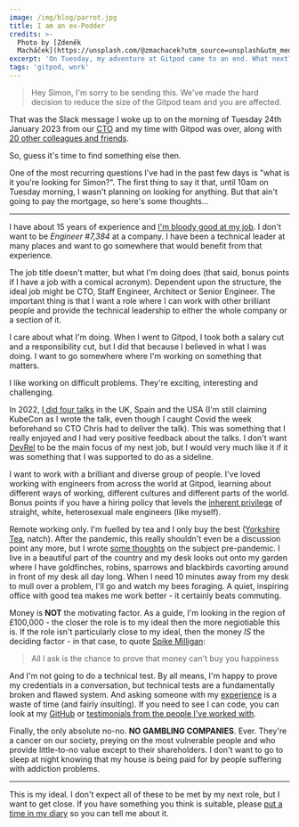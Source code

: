 ```yaml
---
image: /img/blog/parrot.jpg
title: I am an ex-Podder
credits: >-
  Photo by [Zdeněk
  Macháček](https://unsplash.com/@zmachacek?utm_source=unsplash&utm_medium=referral&utm_content=creditCopyText)
excerpt: 'On Tuesday, my adventure at Gitpod came to an end. What next?'
tags: 'gitpod, work'
---
```

> Hey Simon, I'm sorry to be sending this. We've made the hard decision to reduce the size of the Gitpod
> team and you are affected.

That was the Slack message I woke up to on the morning of Tuesday 24th January 2023 from our
[CTO](https://www.linkedin.com/in/christian-weichel-740b4224/) and my time with Gitpod was over, along
with [20 other colleagues and friends](https://www.gitpod.io/blog/building-for-the-long-run).

So, guess it's time to find something else then.

One of the most recurring questions I've had in the past few days is "what is it you're looking for Simon?".
The first thing to say it that, until 10am on Tuesday morning, I wasn't planning on looking for anything. But
that ain't going to pay the mortgage, so here's some thoughts...

---

I have about 15 years of experience and [I'm bloody good at my job](/#testimonials). I don't want to be _Engineer
\#7,384_ at a company. I have been a technical leader at many places and want to go somewhere that would benefit
from that experience.

The job title doesn't matter, but what I'm doing does (that said, bonus points if I have a job with a comical
acronym). Dependent upon the structure, the ideal job might be CTO, Staff Engineer, Architect or Senior Engineer.
The important thing is that I want a role where I can work with other brilliant people and provide the technical
leadership to either the whole company or a section of it.

I care about what I'm doing. When I went to Gitpod, I took both a salary cut and a responsibility cut, but I did
that because I believed in what I was doing. I want to go somewhere where I'm working on something that matters.

I like working on difficult problems. They're exciting, interesting and challenging.

In 2022, [I did four talks](/speaking) in the UK, Spain and the USA (I'm still claiming KubeCon as I
wrote the talk, even though I caught Covid the week beforehand so CTO Chris had to deliver the talk). This was
something that I really enjoyed and I had very positive feedback about the talks. I don't want
[DevRel](https://devrel.co/about/) to be the main focus of my next job, but I would very much like it if it was
something that I was supported to do as a sideline.

I want to work with a brilliant and diverse group of people. I've loved working with engineers from across the
world at Gitpod, learning about different ways of working, different cultures and different parts of the world.
Bonus points if you have a hiring policy that levels the
[inherent privilege](https://www.youtube.com/watch?v=2KlmvmuxzYE&ab_channel=BuzzFeedVideo) of straight, white,
heterosexual male engineers (like myself).

Remote working only. I'm fuelled by tea and I only buy the best ([Yorkshire Tea](https://www.yorkshiretea.co.uk/),
natch). After the pandemic, this really shouldn't even be a discussion point any more, but I wrote
[some thoughts](/blog/2020/01/23/in-defence-of-remote-working) on the subject pre-pandemic.
I live in a beautiful part of the country and my desk looks out onto my garden where I have goldfinches, robins,
sparrows and blackbirds cavorting around in front of my desk all day long. When I need 10 minutes away from my desk
to mull over a problem, I'll go and watch my bees foraging. A quiet, inspiring office with good tea makes me work
better - it certainly beats commuting.

Money is **NOT** the motivating factor. As a guide, I'm looking in the region of £100,000 - the closer the role is
to my ideal then the more negiotiable this is. If the role isn't particularly close to my ideal, then the
money _IS_ the deciding factor - in that case, to quote
[Spike Milligan](https://en.wikipedia.org/wiki/Spike_Milligan):

> All I ask is the chance to prove that money can't buy you happiness

And I'm not going to do a technical test. By all means, I'm happy to prove my credentials in a conversation, but
technical tests are a fundamentally broken and flawed system. And asking someone with my [experience](/profile)
is a waste of time (and fairly insulting). If you need to see I can code, you can look at my
[GitHub](https://github.com/MrSimonEmms) or [testimonials from the people I've worked with](/#testimonials).

Finally, the only absolute no-no. **NO GAMBLING COMPANIES**. Ever. They're a cancer on our society, preying on the
most vulnerable people and who provide little-to-no value except to their shareholders. I don't want to go to sleep
at night knowing that my house is being paid for by people suffering with addiction problems.

---

This is my ideal. I don't expect all of these to be met by my next role, but I want to get close. If you have
something you think is suitable, please [put a time in my diary](https://diary.simonemms.com) so you can tell
me about it.

